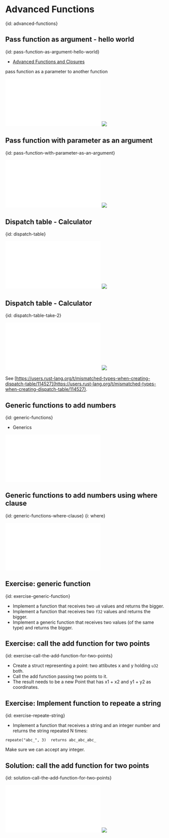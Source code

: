 # Advanced Functions
{id: advanced-functions}


## Pass function as argument - hello world
{id: pass-function-as-argument-hello-world}

* [Advanced Functions and Closures](https://doc.rust-lang.org/book/ch19-05-advanced-functions-and-closures.html)

pass function as a parameter to another function

![](examples/advanced-functions/pass-function-as-argument-simple/src/main.rs)
![](examples/advanced-functions/pass-function-as-argument-simple/out.out)


## Pass function with parameter as an argument
{id: pass-function-with-parameter-as-an-argument}

![](examples/advanced-functions/pass-function-with-parameter-as-argument/src/main.rs)
![](examples/advanced-functions/pass-function-with-parameter-as-argument/out.out)

## Dispatch table - Calculator
{id: dispatch-table}

![](examples/advanced-functions/calculator/src/main.rs)
![](examples/advanced-functions/calculator/out.out)

## Dispatch table - Calculator
{id: dispatch-table-take-2}

![](examples/advanced-functions/calculator-dispatch-table-take2/src/main.rs)
![](examples/advanced-functions/calculator-dispatch-table-take2/out.out)

See [https://users.rust-lang.org/t/mismatched-types-when-creating-dispatch-table/114527](https://users.rust-lang.org/t/mismatched-types-when-creating-dispatch-table/114527).

## Generic functions to add numbers
{id: generic-functions}

* Generics

![](examples/advanced-functions/generic-functions-add/src/main.rs)

## Generic functions to add numbers using where clause
{id: generic-functions-where-clause}
{i: where}

![](examples/advanced-functions/generic-functions-add-where/src/main.rs)

## Exercise: generic function
{id: exercise-generic-function}

* Implement a function that receives two `u8` values and returns the bigger.
* Implement a function that receives two `f32` values and returns the bigger.
* Implement a generic function that receives two values (of the same type) and returns the bigger.

## Exercise: call the add function for two points
{id: exercise-call-the-add-function-for-two-points}

* Create a struct representing a point: two attibutes x and y holding `u32` both.
* Call the add function passing two points to it.
* The result needs to be a new Point that has x1 + x2 and y1 + y2 as coordinates.

## Exercise: Implement function to repeate a string
{id: exercise-repeate-string}

* Implement a function that receives a string and an integer number and returns the string repeated N times:

```
repeate("abc_", 3)  returns abc_abc_abc_
```

Make sure we can accept any integer.


## Solution: call the add function for two points
{id: solution-call-the-add-function-for-two-points}

![](examples/advanced-functions/add-points/src/main.rs)
![](examples/advanced-functions/add-points/out.out)

